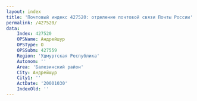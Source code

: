 ```yaml
---
layout: index
title: 'Почтовый индекс 427520: отделение почтовой связи Почты России'
permalink: /427520/
data:
    Index: 427520
    OPSName: Андрейшур
    OPSType: О
    OPSSubm: 427559
    Region: 'Удмуртская Республика'
    Autonom: ''
    Area: 'Балезинский район'
    City: Андрейшур
    City1: ''
    ActDate: '20001030'
    IndexOld: ''
---
```

